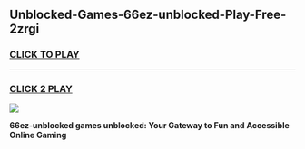 
## Unblocked-Games-66ez-unblocked-Play-Free-2zrgi
<h3>
<a href="https://premium76.site?title=66ez-unblocked&ref=18A">CLICK TO PLAY</a></h3>
<hr>

<h3>
<a href="https://premium76.site?title=66ez-unblocked&ref=18A">CLICK 2 PLAY</a>
  
</h3>

<a href="https://premium76.site?title=66ez-unblocked&ref=18A"><img src="https://clearcache.store/games.png"></a>


**66ez-unblocked games unblocked: Your Gateway to Fun and Accessible Online Gaming**
